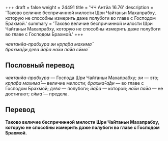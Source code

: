 +++
draft = false
weight = 24491
title = 'ЧЧ Антйа 16.76'
description = 'Таково величие беспричинной милости Шри Чайтаньи Махапрабху, которую не способны измерить даже полубоги во главе с Господом Брахмой.'
summary = 'Таково величие беспричинной милости Шри Чайтаньи Махапрабху, которую не способны измерить даже полубоги во главе с Господом Брахмой.'
+++

_чаитанйа-прабхура эи кр̣па̄ра махима̄  
брахма̄ди дева йа̄ра на̄хи па̄йа сӣма̄_

## Пословный перевод

_чаитанйа_\-_прабхура_ — Господа Шри Чайтаньи Махапрабху; _эи_ — это; _кр̣па̄ра_ _махима̄_ — величие милости; _брахма̄_\-_а̄ди_ — во главе с Господом Брахмой; _дева_ — полубоги; _йа̄ра_ — которой; _на̄хи_ _па̄йа_ — не достигают; _сӣма̄_ — предела.

## Перевод

**Таково величие беспричинной милости Шри Чайтаньи Махапрабху, которую не способны измерить даже полубоги во главе с Господом Брахмой.**
